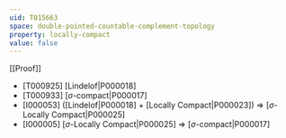 ```yaml
---
uid: T015663
space: double-pointed-countable-complement-topology
property: locally-compact
value: false
---
```

[[Proof]]

* [T000925] [Lindelof|P000018]
* [T000933] [$\sigma$-compact|P000017]
* [I000053] ([Lindelof|P000018] + [Locally Compact|P000023]) => [$\sigma$-Locally Compact|P000025]
* [I000005] [$\sigma$-Locally Compact|P000025] => [$\sigma$-compact|P000017]

